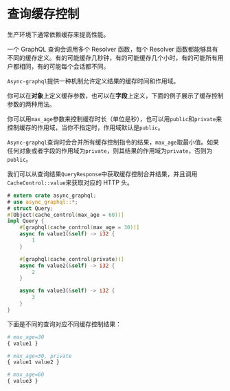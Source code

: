 # 查询缓存控制

生产环境下通常依赖缓存来提高性能。

一个 GraphQL 查询会调用多个 Resolver 函数，每个 Resolver 函数都能够具有不同的缓存定义。有的可能缓存几秒钟，有的可能缓存几个小时，有的可能所有用户都相同，有的可能每个会话都不同。

`Async-graphql`提供一种机制允许定义结果的缓存时间和作用域。

你可以在**对象**上定义缓存参数，也可以在**字段**上定义，下面的例子展示了缓存控制参数的两种用法。

你可以用`max_age`参数来控制缓存时长（单位是秒），也可以用`public`和`private`来控制缓存的作用域，当你不指定时，作用域默认是`public`。

`Async-graphql`查询时会合并所有缓存控制指令的结果，`max_age`取最小值。如果任何对象或者字段的作用域为`private`，则其结果的作用域为`private`，否则为`public`。

我们可以从查询结果`QueryResponse`中获取缓存控制合并结果，并且调用`CacheControl::value`来获取对应的 HTTP 头。

```rust
# extern crate async_graphql;
# use async_graphql::*;
# struct Query;
#[Object(cache_control(max_age = 60))]
impl Query {
    #[graphql(cache_control(max_age = 30))]
    async fn value1(&self) -> i32 {
        1
    }

    #[graphql(cache_control(private))]
    async fn value2(&self) -> i32 {
        2
    }

    async fn value3(&self) -> i32 {
        3
    }
}
```

下面是不同的查询对应不同缓存控制结果：

```graphql
# max_age=30
{ value1 }
```

```graphql
# max_age=30, private
{ value1 value2 }
```

```graphql
# max_age=60
{ value3 }
```

